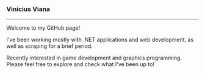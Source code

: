 ### Vinícius Viana

---

Welcome to my GitHub page! 

I've been working mostly with .NET applications and web development, as well as scraping for a brief period.

Recently interested in game development and graphics programming. Please feel free to explore and check what I've been up to!

<!--
**GuroGuru/GuroGuru** is a ✨ _special_ ✨ repository because its `README.md` (this file) appears on your GitHub profile.

Here are some ideas to get you started:

- 🔭 I’m currently working on ...
- 🌱 I’m currently learning ...
- 👯 I’m looking to collaborate on ...
- 🤔 I’m looking for help with ...
- 💬 Ask me about ...
- 📫 How to reach me: ...
- 😄 Pronouns: ...
- ⚡ Fun fact: ...
-->
